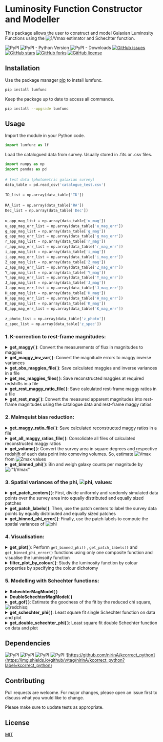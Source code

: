 # Luminosity Function Constructor and Modeller

This package allows the user to construct and model Galaxian Luminosity Functions using the ![1/Vmax](https://render.githubusercontent.com/render/math?math=\frac{1}{V_{max}} ) estimator and Schechter function. 

![PyPI](https://img.shields.io/pypi/v/lumfunc?color=sucess)    ![PyPI - Python Version](https://img.shields.io/pypi/pyversions/lumfunc)    ![PyPI - Downloads](https://img.shields.io/pypi/dm/lumfunc?color=blue&label=downloads%20%E2%AC%87)    [![GitHub issues](https://img.shields.io/github/issues/manasveesaraf/lumfunc)](https://github.com/manasveesaraf/lumfunc/issues)    [![GitHub stars](https://img.shields.io/github/stars/manasveesaraf/lumfunc)](https://github.com/manasveesaraf/lumfunc/stargazers)    [![GitHub forks](https://img.shields.io/github/forks/manasveesaraf/lumfunc)](https://github.com/manasveesaraf/lumfunc/network)    [![GitHub license](https://img.shields.io/github/license/manasveesaraf/lumfunc)](https://github.com/manasveesaraf/lumfunc/blob/master/LICENSE)

## Installation

Use the package manager [pip](https://pypi.org/project/lumfunc/) to install lumfunc.

```bash
pip install lumfunc
```
Keep the package up to date to access all commands. 

```bash
pip install --upgrade lumfunc
```

## Usage

Import the module in your Python code.

```python
import lumfunc as lf
```
Load the catalogued data from survey. Usually stored in .fits or .csv files.

```python
import numpy as np
import pandas as pd

# test data (photometric galaxian survey)
data_table = pd.read_csv('catalogue_test.csv')

ID_list = np.array(data_table['ID'])

RA_list = np.array(data_table['RA'])
Dec_list = np.array(data_table['Dec'])

u_app_mag_list = np.array(data_table['u_mag'])
u_app_mag_err_list = np.array(data_table['u_mag_err'])
g_app_mag_list = np.array(data_table['g_mag'])
g_app_mag_err_list = np.array(data_table['g_mag_err'])
r_app_mag_list = np.array(data_table['r_mag'])
r_app_mag_err_list = np.array(data_table['r_mag_err'])
i_app_mag_list = np.array(data_table['i_mag'])
i_app_mag_err_list = np.array(data_table['i_mag_err'])
Z_app_mag_list = np.array(data_table['Z_mag'])
Z_app_mag_err_list = np.array(data_table['Z_mag_err'])
Y_app_mag_list = np.array(data_table['Y_mag'])
Y_app_mag_err_list = np.array(data_table['Y_mag_err'])
J_app_mag_list = np.array(data_table['J_mag'])
J_app_mag_err_list = np.array(data_table['J_mag_err'])
H_app_mag_list = np.array(data_table['H_mag'])
H_app_mag_err_list = np.array(data_table['H_mag_err'])
K_app_mag_list = np.array(data_table['K_mag'])
K_app_mag_err_list = np.array(data_table['K_mag_err'])

z_photo_list = np.array(data_table['z_photo'])
z_spec_list = np.array(data_table['z_spec'])
```


### 1. K-correction to rest-frame magnitudes:

<details><summary><b>get_maggy( )</b>: Convert the measurements of flux in magnitudes to maggies</summary>
<p>

Return maggies from magnitudes.

```python
r_maggies_list = lf.get_maggy(r_app_mag_list) 
print(r_maggies_list[0:4])
# returns 
# [2.17126084e-08 1.88972757e-08 9.39864400e-09 3.74726494e-08]

# rudimentarily:
r_maggies_result = lf.get_maggy(np.array([19.15822, 19.309002, 20.067337, 18.565714]))
print(r_maggies_result[0:4])
# returns
# [2.17126084e-08 1.88972757e-08 9.39864400e-09 3.74726494e-08]
```

</p>
</details>

<details><summary><b>get_maggy_inv_var( )</b>: Convert the magnitude errors to maggy inverse variances</summary>
<p>

Return maggy inverse variances from maggies and magnitude errors.

```python
r_maggy_inv_var_list = lf.get_maggy_inv_var(r_maggies_list, r_app_mag_err_list)
print(r_maggy_inv_var_list[0:4])
# returns 
# [2.61353653e+20 2.21539925e+20 2.63295704e+20 1.52030876e+20]

# rudimentarily:
r_maggy_inv_var_result = lf.get_maggy_inv_var(
    np.array([2.17126084e-08, 1.88972757e-08, 9.39864400e-09, 3.74726494e-08]),
    np.array([0.00309313, 0.0038601, 0.0071193, 0.00234987]))
print(r_maggy_inv_var_result[0:4])
# returns
# [2.61353484e+20 2.21540499e+20 2.63295631e+20 1.52031005e+20]
```

</p>
</details>

<details><summary><b>get_obs_maggies_file( )</b>: Save calculated maggies and inverse variances in a file</summary>
<p>

Calculate maggy and inverse variance values from apparent magnitude and their error values and save the values in a space delimited csv file with columns (without headers):
        
    redshift u_maggy g_maggy r_maggy... u_inv_var g_inv_var r_inv_var...
    
WARNING: any pre-existing file with the same name are over-written.
    
For 'ugriz' bands:
    
```python
ugriz_test_obs_maggies_file_path = 'obs_maggies_ugriz_test.csv'
ugriz_test_bands = 'ugriz'
lf.get_obs_maggies_file(ugriz_test_obs_maggies_file_path,
                        ugriz_test_bands,
                        z_photo_list,
                        u_app_mag_list,
                        g_app_mag_list,
                        r_app_mag_list,
                        i_app_mag_list,
                        Z_app_mag_list,
                        u_app_mag_err_list = u_app_mag_err_list,
                        g_app_mag_err_list = g_app_mag_err_list,
                        r_app_mag_err_list = r_app_mag_err_list,
                        i_app_mag_err_list = i_app_mag_err_list,
                        Z_app_mag_err_list = Z_app_mag_err_list)
# saves file obs_maggies_ugriz_test.csv  
```

Or, for 'ugriZYJHKs' bands:

```python
ugriZYJHKs_test_obs_maggies_file_path = 'obs_maggies_ugriZYJHKs_test.csv'
ugriZYJHKs_test_bands = 'ugriZYJHKs'
lf.get_obs_maggies_file(ugriZYJHKs_test_obs_maggies_file_path,
                        ugriZYJHKs_test_bands,
                        z_photo_list,
                        u_app_mag_list,
                        g_app_mag_list,
                        r_app_mag_list,
                        i_app_mag_list,
                        Z_app_mag_list,
                        Y_app_mag_list = Y_app_mag_list,
                        J_app_mag_list = J_app_mag_list,
                        H_app_mag_list = H_app_mag_list,
                        Ks_app_mag_list = K_app_mag_list,
                        u_app_mag_err_list = u_app_mag_err_list,
                        g_app_mag_err_list = g_app_mag_err_list,
                        r_app_mag_err_list = r_app_mag_err_list,
                        i_app_mag_err_list = i_app_mag_err_list,
                        Z_app_mag_err_list = Z_app_mag_err_list,
                        Y_app_mag_err_list = Y_app_mag_err_list,
                        J_app_mag_err_list = J_app_mag_err_list,
                        H_app_mag_err_list = H_app_mag_err_list,
                        Ks_app_mag_err_list = K_app_mag_err_list)
# saves file obs_maggies_ugriZYJHKs_test.csv
```
    
</p>
</details>

<details><summary><b>get_rec_maggies_files( )</b>: Save reconstructed maggies at required redshifts in a file</summary>
<p>

Define an array of required redshift values to reconstruct the observed maggy at.   
    
```python
z_values = np.arange(0.00, 1.00, 0.01)
rec_z_list = np.around(z_values, decimals=2)
```

Using file from function <code>get_obs_maggies_file()</code>, obtain reconstructed maggy values by best-fitting galaxy SEDs on data using templates, filter transmission curves and functions from <a href="https://github.com/nirinA/kcorrect_python">kcorrect_python</a> package, and save the reconstructed maggy values in a space delimited csv file with columns (without headers):
    
    redshift rec_u_maggy rec_g_maggy rec_r_maggy...

WARNING: pre-existing file with the same name are over-written.
    
Example, for 'ugriz' bands: 
    
```python 
ugriz_test_n_bands = 5
lf.get_rec_maggies_files(ugriz_test_obs_maggies_file_path,
                         ugriz_test_n_bands,
                         rec_z_list,
                         rec_maggies_outfile_affix='ugriz_test',
                         survey='sdss',
                         band_z_shift=0.0,
                         template_vmatrix_file_path='vmatrix.default.dat',
                         template_lambda_file_path='lambda.default.dat',
                         filters_list_file_path='sdss_filters.dat')
# saves files maggies_at_z[redshift-value]_ugriz_test.csv
```
    
Or, for 'ugriZYJHKs' bands:
    
```python 
ugriZYJHKs_test_n_bands = 9
lf.get_rec_maggies_files(ugriZYJHKs_test_obs_maggies_file_path,
                         ugriZYJHKs_test_n_bands,
                         rec_z_list,
                         rec_maggies_outfile_affix='ugriZYJHKs_test',
                         survey='test',
                         band_z_shift=0.0,
                         template_vmatrix_file_path='vmatrix.test.dat',
                         template_lambda_file_path='lambda.test.dat',
                         filters_list_file_path='test_filters.dat')
# saves files maggies_at_z[redshift-value]_ugriZYJHKs_test.csv    
```
    
</p>
</details>

<details><summary><b>get_rest_maggy_ratio_file( )</b>: Save calculated rest-frame maggy ratios in a file</summary>
<p>
    
Calculate rest-frame maggy ratios i.e. (obs_maggy/rest_maggy), and save them in a csv file with 3 space delimited columns, of headers:
        
    ID rest_z maggy_ratio
    
WARNING: pre-existing file with the same name are over-written.    

```python 
r_test_band_index = 3
ugriz_test_rest_maggies_file_path = 'maggies_at_z0.0_ugriz_test.csv'
lf.get_rest_maggy_ratio_file(ID_list,
                             ugriz_test_obs_maggies_file_path,
                             ugriz_test_rest_maggies_file_path,
                             r_test_band_index,
                             rest_maggy_ratio_outfile_affix='r_ugriz_test')
# saves file rest_maggy_ratios_ugriz_test.csv    
```    
    
</p>
</details>

<details><summary><b>get_rest_mag( )</b>: Convert the measured apparent magnitudes into rest-frame magnitudes using the catalogue data and rest-frame maggy ratios</summary>
<p>
    
Load maggy ratios output file from the <code>get_rest_maggy_ratio_file()</code> function.

```python
r_maggy_ratios_table = pd.read_csv('rest_maggy_ratios_r_ugriz_test.csv', delimiter=' ')
r_maggy_ratio_list = np.array(r_maggy_ratios_table['maggy_ratio'])
```    
Return rest-frame magnitudes from the apparent magnitudes, redshifts and maggy ratios.

```python
r_rest_mag_list = lf.get_rest_mag(z_photo_list, r_app_mag_list, r_maggy_ratio_list)
print(r_rest_mag_list[0:4])
# returns 
# [-22.51871096 -20.36706085 -23.67084707 -23.68118244]

# rudimentarily:
r_rest_mag_result = lf.get_rest_mag(np.array([0.34, 0.17, 0.61, 0.41]),
                                  np.array([19.15822, 19.309002, 20.067337, 18.565714]),
                                  np.array([0.69938735, 0.90226577, 0.43780755, 0.59193305]))
print(r_rest_mag_result[0:4])
# returns
# [-22.50048221 -20.3671756  -23.61190369 -23.75133512]
```

</p>
</details>

### 2. Malmquist bias reduction:

<details><summary><b>get_maggy_ratio_file( )</b>: Save calculated reconstructed maggy ratios in a file</summary>
<p>

Calculate reconstructed maggy ratios i.e. (rec_maggy/rest_maggy), and save them in a csv file with 3 space delimited columns, of headers:
        
    ID rest_z maggy_ratio
    
WARNING: pre-existing file with the same name are over-written.      
    
```python
ugriz_test_rec_maggies_file_path = 'maggies_at_z0.01_ugriz_test.csv'
lf.get_maggy_ratio_file(ID_list,
                        ugriz_test_rest_maggies_file_path,
                        ugriz_test_rec_maggies_file_path,
                        0.01,
                        r_test_band_index,
                        maggy_ratio_outfile_affix='r_ugriz_test')
# saves file maggy_ratios_at_z0.01_ugriz_test.csv   
```  
    
</p>
</details>

<details><summary><b>get_all_maggy_ratios_file( )</b>: Consolidate all files of calculated reconstructed maggy ratios</summary>
<p>

Perform <code>get_maggy_ratio_file()</code> at each redshift value in rec_z_list in a separate csv file and consolidate all maggy ratios by joining the above files in the order of rec_z_list in a single csv file with 3 space delimited columns, of headers:
        
    ID rec_z maggy_ratio

The file with all maggy ratios can be used to calculate ![zmax](https://render.githubusercontent.com/render/math?math=z_{max} ).
WARNING: pre-existing file with same name will be over-written. 

```python
lf.get_all_maggy_ratios_file(rec_z_list,
                             ID_list,
                             r_test_band_index,
                             maggies_and_out_files_affix='ugriz_test')
# saves files maggy_ratios_at_z[redshift-value]_ugriz_test.csv and all_maggy_ratios_ugriz_test.csv
```    
</p>
</details>

<details><summary><b>get_volume( )</b>: Convert the survey area in square degrees and respective redshift of each data point into comoving volumes. So, estimate <img src="https://render.githubusercontent.com/render/math?math={V_{max}}" alt="Vmax" /> from <img src = "https://render.githubusercontent.com/render/math?math={z_{max}}" alt="Zmax" /> values</summary>
<p>

Load the ![zmax](https://render.githubusercontent.com/render/math?math=z_{max} ) file.

```python
zmax_table = pd.read_csv('zmax_test.csv', delimiter=' ')
z_max_list = np.array(zmax_table['zmax'])
```

Return comoving volume from the survey area and redshifts.

```python
survey_area = 2.5 #sq. degrees
Vmax_list = lf.get_volume(survey_area, z_max_list)
print(Vmax_list[:4])
# returns 
# [1756716.17055371  178625.22629838 2447025.53293128 2287569.94863823]

# rudimentarily:
Vmax_result = lf.get_volume(2.5, np.array([0.50523681, 0.21884399, 0.57489149, 0.55985663]))
print(Vmax_result[:4])
# returns
# [1756716.14012229  178625.22858948 2447025.55434235 2287569.98290078]
```

</p>
</details>

<details><summary><b>get_binned_phi( )</b>: Bin and weigh galaxy counts per magnitude by <img src="https://render.githubusercontent.com/render/math?math=\frac{1}{V_{max}}" alt=:"1/Vmax"></summary>
<p>

Return M, M errors and phi from the rest-frame magnitudes,  ![Vmax](https://render.githubusercontent.com/render/math?math=V_{max} ) values and number of bins.
    
```python
n_bins = 10
M_list, M_err_list, phi_list = lf.get_binned_phi(r_rest_mag_list, Vmax_list, n_bins)
print(M_list)
# returns
# [-24.62894309 -23.40451281 -22.18008254 -20.95565226 -19.73122199
#  -18.50679171 -17.28236144 -16.05793116 -14.83350089 -13.60907061]
print(M_err_list)
# returns
# [0.61221514 0.61221514 0.61221514 0.61221514 0.61221514 0.61221514
#  0.61221514 0.61221514 0.61221514 0.61221514]
print(phi_list)
# returns 
# [2.90491673e+02 2.65797786e+02 9.55747321e-05 2.54944447e-04
#  6.24753189e-04 1.07591651e-03 1.91052839e-03 5.62455612e-03
#  3.86037842e-03 6.41768497e-02]

# OR a rudimentarily example:
M_result, M_err_result, phi_result = lf.get_binned_phi(
    np.array([-23, -21, -19, -22, -23, -23, -22, -23, -22, -22, -19, -21]),
    np.array([
        8e+08, 2e+08, 2e+07, 3e+08, 6e+08, 6e+08, 4e+08, 7e+08, 5e+08, 6e+08,
        7e+06, 1e+08
    ]), 4)
print(M_result)
# returns 
# [-22.5 -21.5 -20.5 -19.5]
print(M_err_result)
# returns 
# [0.5 0.5 0.5 0.5]
print(phi_result)
# returns
# [1.06411667e-08 1.02900000e-08 0.00000000e+00 1.32300000e-07]
```

</p>
</details>


### 3. Spatial variances of the phi, <img src="https://render.githubusercontent.com/render/math?math=\phi" alt="phi">, values:

<details><summary><b>get_patch_centers( )</b>: First, divide uniformly and randomly simulated data points over the survey area into equally distributed and equally sized patches</summary>
<p>
Load RA and Dec from uniformly distributed catalogue.

```python
uniform_data_table = pd.read_csv('uniform_catalogue_test.csv')
uniform_RA_list = np.array(uniform_data_table['uniform_RA'])
uniform_Dec_list = np.array(uniform_data_table['uniform_Dec'])
```
    
Calculates n_patches centers (RA,Dec) from RA, Dec and number of patches and saves in a csv file 
with 2 space delimited columns (without headers):
        
    RA Dec

Function does not overwrite any existing file with the same name. File need not be updated with every run.

```python
n_patches = 10
lf.get_patch_centers(uniform_RA_list,
                     uniform_Dec_list,
                     n_patches,
                     survey='kids',
                     max_iterations=int(100),
                     tolerance=1.0e-2,
                     patch_centers_outfile_affix='ugriz_test')
# saves file patch_centers_tol0.01_ugriz_test.csv
```

</p>
</details>

<details><summary><b>get_patch_labels( )</b>: Then, use the patch centers to label the survey data points by equally distributed and equally sized patches</summary>
<p>

Return patch labels for each data point from RA, Dec, number of patches and patch center guesses file.

```python
ugriz_test_patch_centers_file_path = 'patch_centers_tol0.01_ugriz_test.csv'
labels = lf.get_patch_labels(RA_list,
                             Dec_list,
                             n_patches,
                             ugriz_test_patch_centers_file_path,
                             survey='kids',
                             numba_installed=True,
                             plot_savename='test_patches.png')
# displays plot
```

![get_patch_labels](https://raw.githubusercontent.com/manasveesaraf/lumfunc/master/test/test_patches.png)

</p>
</details>

<details><summary><b>get_binned_phi_error( )</b>: Finally, use the patch labels to compute the spatial variances of <img src="https://render.githubusercontent.com/render/math?math=\phi" alt="phi"> </summary>
<p>

Return error on phi from rest-frame magnitude, maximum observed volume, labels, number of patches and number of bins.

```python
phi_err_list = lf.get_binned_phi_error(r_rest_mag_list, Vmax_list, labels, n_patches, n_bins)
print(phi_err_list)
# returns
# [8.10939765e+02 6.07817000e+02 4.36417469e-05 1.97040124e-04
#  5.48618065e-04 4.65431861e-04 5.77332857e-04 4.59036072e-03
#  2.21037277e-03 1.64362438e-01]
```

</p>
</details>


### 4. Visualisation:

<details><summary><b>get_plot( )</b>: Perform <code>get_binned_phi()</code> , <code>get_patch_labels()</code> and <code>get_binned_phi_error()</code> functions using only one composite function and visualise the luminsoity function</summary>
<p>

Plot the ![1/Vmax](https://render.githubusercontent.com/render/math?math=\frac{1}{V_{max}} ) weighted luminosity function, binned by magnitude.

```python
M_list, M_err_list, phi_list, phi_err_list = lf.get_plot(
    r_rest_mag_list,
    Vmax_list,
    n_bins,
    RA_list,
    Dec_list,
    n_patches,
    ugriz_test_patch_centers_file_path,
    survey='kids',
    numba_installed=True,
    plot_savename='test_LF.png')

print(plot_M_list)
# returns
# [-24.62894309 -23.40451281 -22.18008254 -20.95565226 -19.73122199
#  -18.50679171 -17.28236144 -16.05793116 -14.83350089 -13.60907061]
print(plot_M_err_list)
# returns
# [0.61221514 0.61221514 0.61221514 0.61221514 0.61221514 0.61221514
#  0.61221514 0.61221514 0.61221514 0.61221514]
print(plot_phi_list)
# returns 
# [2.90491673e+02 2.65797786e+02 9.55747321e-05 2.54944447e-04
#  6.24753189e-04 1.07591651e-03 1.91052839e-03 5.62455612e-03
#  3.86037842e-03 6.41768497e-02]
print(plot_phi_err_list)
# returns
# [8.10939765e+02 6.07817000e+02 4.36417469e-05 1.97040124e-04
#  5.48618065e-04 4.65431861e-04 5.77332857e-04 4.59036072e-03
#  2.21037277e-03 1.64362438e-01]

# displays plot
```

![get_plot](https://raw.githubusercontent.com/manasveesaraf/lumfunc/master/test/test_LF.png)

</p>
</details>



<details><summary><b>filter_plot_by_colour( )</b>: Study the luminosity function by colour properties by specifying the colour dichotomy</summary>
<p>

Calculate rest-frame magnitudes in a higher wavelength band.

```python
g_maggy_ratios_table = pd.read_csv('rest_maggy_ratios_g_ugriz_test.csv', delimiter=' ')
g_maggy_ratio_list = np.array(g_maggy_ratios_table['maggy_ratio'])

g_rest_mag_list = lf.get_rest_mag(z_photo_list, g_app_mag_list, g_maggy_ratio_list)
```                                  

Plot the ![1/Vmax](https://render.githubusercontent.com/render/math?math=\frac{1}{V_{max}} ) weighted luminosity function from data, binned by magnitude and filtered by galaxy colours. The galaxy colours are filtered by red and blue with the help of the input colour dichotomy line parameters. The colour dichotomy line parameters must be inferred first from a CMD plot.

```python
colour_cut_slope = 0.0
colour_cut_intercept = 0.65
all_M_list, all_M_err_list, all_phi_list, all_phi_err_list, red_M_list, red_M_err_list, red_phi_list, red_phi_err_list, blue_M_list, blue_M_err_list, blue_phi_list, blue_phi_err_list = lf.filter_plot_by_colour(
    colour_cut_slope,
    colour_cut_intercept,
    r_rest_mag_list,
    g_rest_mag_list,
    Vmax_list,
    n_bins,
    RA_list,
    Dec_list,
    n_patches,
    ugriz_test_patch_centers_file_path,
    survey='kids',
    numba_installed=True,
    plot_savename='test_LF_colour.png')

print(all_M_list)
# returns
# [-24.62894309 -23.40451281 -22.18008254 -20.95565226 -19.73122199
#  -18.50679171 -17.28236144 -16.05793116 -14.83350089 -13.60907061]
print(all_M_err_list)
# returns
# [0.61221514 0.61221514 0.61221514 0.61221514 0.61221514 0.61221514
#  0.61221514 0.61221514 0.61221514 0.61221514]
print(all_phi_list)
# returns 
# [2.90491673e+02 2.65797786e+02 9.55747321e-05 2.54944447e-04
#  6.24753189e-04 1.07591651e-03 1.91052839e-03 5.62455612e-03
#  3.86037842e-03 6.41768497e-02]
print(all_phi_err_list)
# returns
# [8.10939765e+02 6.07817000e+02 4.36417469e-05 1.97040124e-04
#  5.48618065e-04 4.65431861e-04 5.77332857e-04 4.59036072e-03
#  2.21037277e-03 1.64362438e-01]
print(red_M_list)
# returns
# [-23.74970541 -23.22313054 -22.69655567 -22.1699808  -21.64340593
#  -21.11683106 -20.59025618 -20.06368131 -19.53710644 -19.01053157]
print(red_M_err_list)
# returns
# [0.26328744 0.26328744 0.26328744 0.26328744 0.26328744 0.26328744
#  0.26328744 0.26328744 0.26328744 0.26328744]
print(red_phi_list)
# returns 
# [5.26222015e-06 1.14632290e-05 2.28157661e-05 3.06324489e-05
#  3.78476037e-05 6.95586501e-05 4.60187630e-05 4.22375487e-05
#  1.62668295e-04 5.19891936e-05]
print(red_phi_err_list)
# returns
# [1.68168015e-05 1.88488251e-05 2.14158070e-05 3.71536660e-05
#  5.64450184e-05 3.68156206e-05 5.65680558e-05 7.50190249e-05
#  1.53845192e-04 2.11279153e-04]
print(blue_M_list)
# returns
# [-24.62894309 -23.40451281 -22.18008254 -20.95565226 -19.73122199
#  -18.50679171 -17.28236144 -16.05793116 -14.83350089 -13.60907061]
print(blue_M_err_list)
# returns
# [0.61221514 0.61221514 0.61221514 0.61221514 0.61221514 0.61221514
#  0.61221514 0.61221514 0.61221514 0.61221514]
print(blue_phi_list)
# returns 
# [2.90491673e+02 2.65797776e+02 6.60187386e-05 1.98062249e-04
#  5.36631986e-04 1.05355819e-03 1.91052839e-03 5.62455612e-03
#  3.86037842e-03 6.41768497e-02]
print(blue_phi_err_list)
# returns
# [8.10939766e+02 6.07817001e+02 3.09642048e-05 1.36828177e-04
#  5.48267776e-04 4.41552058e-04 5.12621058e-04 4.59003142e-03
#  2.20983143e-03 1.64360385e-01]


# displays plot
```

![filter_plot_by_colour](https://raw.githubusercontent.com/manasveesaraf/lumfunc/master/test/test_LF_colour.png)

</p>
</details>


### 5. Modelling with Schechter functions:

<details><summary><b>SchechterMagModel( )</b></summary>
<p>

Return single Schechter luminosity function in terms of magnitude from 3 free parameters of the model.

```python
M_star_guess = -20.7
phi_star_guess = 9.5e-3
alpha_guess = -1.3
sch1_model_phi_list = lf.SchechterMagModel(M_list, M_star_guess, phi_star_guess, alpha_guess)
print(sch1_model_phi_list)
# returns
# [1.88907752e-19 2.36778419e-08 1.16643327e-04 2.29997398e-03
#  7.59124212e-03 1.40466857e-02 2.15508182e-02 3.11177839e-02
#  4.40579218e-02 6.19837431e-02]
```

</p>
</details>

<details><summary><b>DoubleSchechterMagModel( )</b></summary>
<p>

Return double Schechter luminosity function in terms of magnitude from 5 free parameters of the model.

```python
M_star_guess = -20.7
phi_star_1_guess = 6.16e-3
alpha_1_guess = -0.79
phi_star_2_guess = 6.16e-3
alpha_2_guess = -0.79
sch2_model_phi_list = lf.DoubleSchechterMagModel(M_list, 
                                              M_star_guess,
                                              phi_star_1_guess,
                                              alpha_1_guess,
                                              phi_star_2_guess,
                                              alpha_2_guess)
print(sch2_model_phi_list)
# returns
# [1.55110526e-18 1.09383000e-07 3.03168335e-04 3.36328048e-03
#  6.24552903e-03 6.50199270e-03 5.61245148e-03 4.55946326e-03
#  3.63199542e-03 2.87485077e-03]
```

</p>
</details>

<details><summary><b>get_gof( )</b>: Estimate the goodness of the fit by the reduced chi square, <img src="https://render.githubusercontent.com/render/math?math=\chi_{\nu}^{2}" alt="redchisq"></summary>
<p>

Returns reduced chi squared estimate of goodness of fit from observed values, modelled values, errors and number of free parameters used in model.

```python
m = 3
gof = lf.get_gof(phi_list, phi_err_list, sch1_model_phi_list, m)
print(gof)
# returns
# 366.43103358282144
```

</p>
</details>

<details><summary><b>get_schechter_phi( )</b>: Least square fit single Schechter function on data and plot</summary>
<p>

Returns least square fit of phi with single Schechter function, reduced chi squared estimate and the 3 Schechter parameters with their errors.

```python
all_sch1_model_phi_list, all_chi_sq, all_M_star, all_M_star_err, all_phi_star, all_phi_star_err, all_alpha_star, all_alpha_star_err = lf.get_schechter_phi(
    all_M_list,
    all_M_err_list,
    all_phi_list,
    all_phi_err_list,
    np.array([M_star_guess, phi_star_guess, alpha_guess]),
    plot_savename='test_all_Sch.png')

print(all_sch1_model_phi_list)
# returns
# [2.83258986e-09 5.74389144e-06 9.25939975e-05 3.12011592e-04
#  6.33385107e-04 1.09120816e-03 1.78269412e-03 2.86270542e-03
#  4.57149418e-03 7.28713338e-03]
print(all_chi_sq)
# returns
# 0.14910742282850892
print(all_M_star)
# returns
# -22.068531742285295
print(all_M_star_err)
# returns
# 0.35573470148190917
print(all_phi_star)
# returns
# 0.0003176940137059405
print(all_phi_star_err)
# returns
# 0.0001288373384458377
print(all_alpha_star)
# returns
# -1.4126892538229192
print(all_alpha_star_err)
# returns
# 0.06081125190828317

# displays plot
```

![get_schechter_phi](https://raw.githubusercontent.com/manasveesaraf/lumfunc/master/test/test_all_Sch.png)

```python
blue_sch1_model_phi_list, blue_chi_sq, blue_M_star, blue_M_star_err, blue_phi_star, blue_phi_star_err, blue_alpha_star, blue_alpha_star_err = lf.get_schechter_phi(
    blue_M_list,
    blue_M_err_list,
    blue_phi_list,
    blue_phi_err_list,
    np.array([M_star_guess, phi_star_guess, alpha_guess]),
    plot_savename='test_blue_Sch.png')

print(blue_sch1_model_phi_list)
# returns
# [1.98420348e-10 2.18093482e-06 6.21018522e-05 2.57111492e-04
#  5.70169944e-04 1.03300833e-03 1.75300151e-03 2.91245392e-03
#  4.80570005e-03 7.91206256e-03]
print(blue_chi_sq)
# returns
# 0.18163420708695324
print(blue_M_star)
# returns
# -21.842075975175316
print(blue_M_star_err)
# returns
# 0.31845816378631797
print(blue_phi_star)
# returns
# 0.0003029586014597913
print(blue_phi_star_err)
# returns
# 0.00012126827264875354
print(blue_alpha_star)
# returns
# -1.4411669183679228
print(blue_alpha_star_err)
# returns
# 0.06358938020533868

# displays plot
```

![get_schechter_phi](https://raw.githubusercontent.com/manasveesaraf/lumfunc/master/test/test_blue_Sch.png)

</p>
</details>

<details><summary><b>get_double_schechter_phi( )</b>: Least square fit double Schechter function on data and plot</summary>
<p>
    
Returns least square fit of phi with double Schechter function, reduced chi squared estimate and the 5 Schechter parameters with their errors.    

```python
red_sch2_model_phi_list, red_chi_sq, red_M_star, red_M_star_err, red_phi_star_1, red_phi_star_err_1, red_phi_star_2, red_phi_star_err_2, red_alpha_star_1, red_alpha_star_err_1, red_alpha_star_2, red_alpha_star_err_2 = lf.get_double_schechter_phi(
    red_M_list,
    red_M_err_list,
    red_phi_list,
    red_phi_err_list,
    np.array([M_star_guess, phi_star_1_guess, alpha_1_guess, phi_star_2_guess, alpha_2_guess]),
    plot_savename='test_red_dSch.png')

print(red_sch2_model_phi_list)
# returns
# [0.00000000e+000 0.00000000e+000 0.00000000e+000 0.00000000e+000
#  0.00000000e+000 0.00000000e+000 0.00000000e+000 2.63752933e-229
#  2.35253203e-141 2.75200955e-087]
print(red_chi_sq)
# returns
# 1.2084645603920292
print(red_M_star)
# returns
# -13.256557144101373
print(red_M_star_err)
# returns
# inf
print(red_phi_star_1) 
# returns
# -0.005143924152379018
print(red_phi_star_err_1) 
# returns
# inf
print(red_phi_star_2)
# returns
# -1.8735454729853815
print(red_phi_star_err_2) 
# returns
# inf
print(red_alpha_star_1) 
# returns
# 0.012183946742584995
print(red_alpha_star_err_1) 
# returns
# inf
print(red_alpha_star_2)
# returns
# 0.025603076393042268
print(red_alpha_star_err_2)
# returns
# inf

# displays plot
```

![get_double_schechter_phi](https://raw.githubusercontent.com/manasveesaraf/lumfunc/master/test/test_red_dSch.png)

</p>
</details>

## Dependencies
![PyPI](https://img.shields.io/pypi/v/astropy?label=astropy)    ![PyPI](https://img.shields.io/pypi/v/numpy?label=numpy)    ![PyPI](https://img.shields.io/pypi/v/scipy?label=scipy)    ![PyPI](https://img.shields.io/pypi/v/matplotlib?label=matplotlib)  ![https://github.com/nirinA/kcorrect_python](https://img.shields.io/github/v/tag/nirinA/kcorrect_python?label=kcorrect_python)

## Contributing
Pull requests are welcome. For major changes, please open an issue first to discuss what you would like to change.

Please make sure to update tests as appropriate.

## License
[MIT](https://github.com/manasveesaraf/LuminosityFunction/blob/master/LICENSE)
